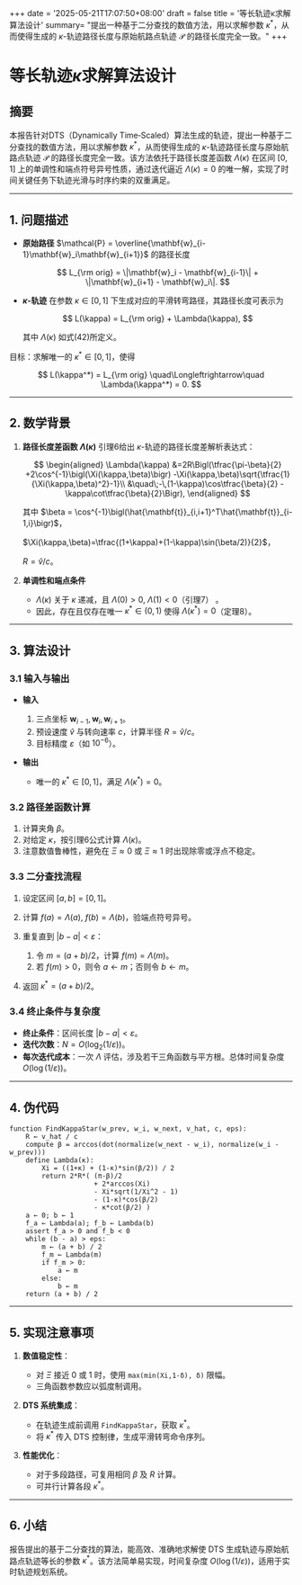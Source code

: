 
+++
date = '2025-05-21T17:07:50+08:00'
draft = false
title = '等长轨迹κ求解算法设计'
summary= "提出一种基于二分查找的数值方法，用以求解参数 $\kappa^*$，从而使得生成的 $\kappa$-轨迹路径长度与原始航路点轨迹 $\mathcal{P}$ 的路径长度完全一致。"
+++

# 等长轨迹$\kappa$求解算法设计

## 摘要

本报告针对DTS（Dynamically Time‐Scaled）算法生成的轨迹，提出一种基于二分查找的数值方法，用以求解参数 $\kappa^*$，从而使得生成的 $\kappa$-轨迹路径长度与原始航路点轨迹 $\mathcal{P}$ 的路径长度完全一致。该方法依托于路径长度差函数 $\Lambda(\kappa)$ 在区间 $[0,1]$ 上的单调性和端点符号异号性质，通过迭代逼近 $\Lambda(\kappa)=0$ 的唯一解，实现了时间关键任务下轨迹光滑与时序约束的双重满足。

---

## 1. 问题描述

* **原始路径** $\mathcal{P} = \overline{\mathbf{w}_{i-1}\mathbf{w}_i\mathbf{w}_{i+1}}$ 的路径长度

  $$
    L_{\rm orig} = \|\mathbf{w}_i - \mathbf{w}_{i-1}\| + \|\mathbf{w}_{i+1} - \mathbf{w}_i\|.
  $$
* **$\kappa$-轨迹** 在参数 $\kappa\in[0,1]$ 下生成对应的平滑转弯路径，其路径长度可表示为

  $$
    L(\kappa) = L_{\rm orig} + \Lambda(\kappa),
  $$

  其中 $\Lambda(\kappa)$ 如式(42)所定义。&#x20;

目标：求解唯一的 $\kappa^*\in[0,1]$，使得

$$
  L(\kappa^*) = L_{\rm orig}
  \quad\Longleftrightarrow\quad
  \Lambda(\kappa^*) = 0.
$$

---

## 2. 数学背景

1. **路径长度差函数 $\Lambda(\kappa)$**
   引理6给出 $\kappa$-轨迹的路径长度差解析表达式：

   $$
   \begin{aligned}
   \Lambda(\kappa)
   &=2R\Bigl(\tfrac{\pi-\beta}{2}
    +2\cos^{-1}\bigl(\Xi(\kappa,\beta)\bigr)
    -\Xi(\kappa,\beta)\sqrt{\tfrac{1}{\Xi(\kappa,\beta)^2}-1}\\
   &\quad\;-\,(1-\kappa)\cos\tfrac{\beta}{2}
    -\kappa\cot\tfrac{\beta}{2}\Bigr),
   \end{aligned}
   $$

   其中
   $\beta = \cos^{-1}\bigl(\hat{\mathbf{t}}_{i,i+1}^T\hat{\mathbf{t}}_{i-1,i}\bigr)$，

   $\Xi(\kappa,\beta)=\tfrac{(1+\kappa)+(1-\kappa)\sin(\beta/2)}{2}$，
   
   $R=\hat v/c$。&#x20;
   
2. **单调性和端点条件**

   * $\Lambda(\kappa)$ 关于 $\kappa$ 递减，且
     $\Lambda(0)>0$, $\Lambda(1)<0$（引理7） 。
   * 因此，存在且仅存在唯一 $\kappa^*\in(0,1)$ 使得 $\Lambda(\kappa^*)=0$（定理8）。&#x20;

---

## 3. 算法设计

### 3.1 输入与输出

* **输入**

  1. 三点坐标 $\mathbf{w}_{i-1},\mathbf{w}_i,\mathbf{w}_{i+1}$。
  2. 预设速度 $\hat v$ 与转向速率 $c$，计算半径 $R=\hat v/c$。
  3. 目标精度 $\varepsilon$（如 $10^{-6}$）。

* **输出**

  * 唯一的 $\kappa^*\in[0,1]$，满足 $\Lambda(\kappa^*)=0$。

### 3.2 路径差函数计算

1. 计算夹角 $\beta$。
2. 对给定 $\kappa$，按引理6公式计算 $\Lambda(\kappa)$。
3. 注意数值鲁棒性，避免在 $\Xi\approx0$ 或 $\Xi\approx1$ 时出现除零或浮点不稳定。

### 3.3 二分查找流程

1. 设定区间 $[a,b]=[0,1]$。
2. 计算 $f(a)=\Lambda(a)$, $f(b)=\Lambda(b)$，验端点符号异号。
3. 重复直到 $|b-a|<\varepsilon$：

   1. 令 $m=(a+b)/2$，计算 $f(m)=\Lambda(m)$。
   2. 若 $f(m)>0$，则令 $a\leftarrow m$；否则令 $b\leftarrow m$。
4. 返回 $\kappa^*=(a+b)/2$。

### 3.4 终止条件与复杂度

* **终止条件**：区间长度 $|b-a|<\varepsilon$。
* **迭代次数**：$N=O(\log_2(1/\varepsilon))$。
* **每次迭代成本**：一次 $\Lambda$ 评估，涉及若干三角函数与平方根。总体时间复杂度 $O(\log(1/\varepsilon))$。

---

## 4. 伪代码

```plaintext
function FindKappaStar(w_prev, w_i, w_next, v_hat, c, eps):
    R ← v_hat / c
    compute β = arccos(dot(normalize(w_next - w_i), normalize(w_i - w_prev)))
    define Lambda(κ):
        Xi = ((1+κ) + (1-κ)*sin(β/2)) / 2
        return 2*R*( (π-β)/2
                     + 2*arccos(Xi)
                     - Xi*sqrt(1/Xi^2 - 1)
                     - (1-κ)*cos(β/2)
                     - κ*cot(β/2) )
    a ← 0; b ← 1
    f_a ← Lambda(a); f_b ← Lambda(b)
    assert f_a > 0 and f_b < 0
    while (b - a) > eps:
        m ← (a + b) / 2
        f_m ← Lambda(m)
        if f_m > 0:
            a ← m
        else:
            b ← m
    return (a + b) / 2
```

---

## 5. 实现注意事项

1. **数值稳定性**：

   * 对 $\Xi$ 接近 0 或 1 时，使用 `max(min(Xi,1-δ), δ)` 限幅。
   * 三角函数参数应以弧度制调用。

2. **DTS 系统集成**：

   * 在轨迹生成前调用 `FindKappaStar`，获取 $\kappa^*$。
   * 将 $\kappa^*$ 传入 DTS 控制律，生成平滑转弯命令序列。

3. **性能优化**：

   * 对于多段路径，可复用相同 $\beta$ 及 $R$ 计算。
   * 可并行计算各段 $\kappa^*$。

---

## 6. 小结

报告提出的基于二分查找的算法，能高效、准确地求解使 DTS 生成轨迹与原始航路点轨迹等长的参数 $\kappa^*$。该方法简单易实现，时间复杂度 $O(\log(1/\varepsilon))$，适用于实时轨迹规划系统。
